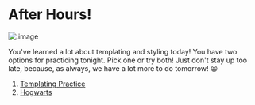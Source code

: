 # After Hours!

![:image](http://www.mixcrate.com/img/ugc/covers/1/0/10311513_l.jpg?v=219201637)

You've learned a lot about templating and styling today! You have two options for practicing tonight. Pick one or try both! Just don't stay up too late, because, as always, we have a lot more to do tomorrow! 😀

1. [Templating Practice](./templating_practice/readme.md)
2. [Hogwarts](./hogwarts/readme.md)